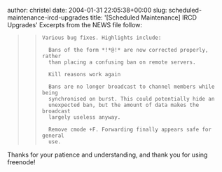 author: christel
date: 2004-01-31 22:05:38+00:00
slug: scheduled-maintenance-ircd-upgrades
title: '[Scheduled Maintenance] IRCD Upgrades'
Excerpts from the NEWS file follow:


<blockquote>

>     
>     Various bug fixes. Highlights include:
>     
>       Bans of the form *!*@!* are now corrected properly, rather
>       than placing a confusing ban on remote servers.
>     
>       Kill reasons work again
>     
>       Bans are no longer broadcast to channel members while being
>       synchronised on burst. This could potentially hide an
>       unexpected ban, but the amount of data makes the broadcast
>       largely useless anyway.
>     
>       Remove cmode +F. Forwarding finally appears safe for general
>       use.
> 
> 
</blockquote>


Thanks for your patience and understanding, and thank you for using freenode!
